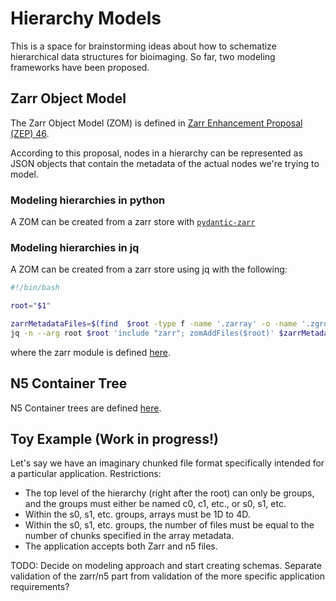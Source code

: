 # Hierarchy Models

This is a space for brainstorming ideas about how to schematize hierarchical data structures for bioimaging. So far, two modeling frameworks have been proposed. 

## Zarr Object Model 

The Zarr Object Model (ZOM) is defined in [Zarr Enhancement Proposal (ZEP) 46](https://github.com/zarr-developers/zeps/pull/46).

According to this proposal, nodes in a hierarchy can be represented as JSON objects that contain the metadata of the actual nodes we're trying to model. 

### Modeling hierarchies in python

A ZOM can be created from a zarr store with [`pydantic-zarr`](https://github.com/janelia-cellmap/pydantic-zarr)

### Modeling hierarchies in jq

A ZOM can be created from a zarr store using jq with the following:

```bash
#!/bin/bash

root="$1"

zarrMetadataFiles=$(find  $root -type f -name '.zarray' -o -name '.zgroup' -o -name '.zattrs')
jq -n --arg root $root 'include "zarr"; zomAddFiles($root)' $zarrMetadataFiles
```

where the zarr module is defined [here](https://github.com/saalfeldlab/n5-imglib2/blob/master/src/main/resources/zarr.jq).

## N5 Container Tree

N5 Container trees are defined [here](https://github.com/saalfeldlab/n5-ij/wiki/N5-Container-Tree).

## Toy Example (Work in progress!)

Let's say we have an imaginary chunked file format specifically intended for a particular application.
Restrictions:
* The top level of the hierarchy (right after the root) can only be groups, and the groups must either be named c0, c1, etc., or s0, s1, etc.
* Within the s0, s1, etc. groups, arrays must be 1D to 4D.
* Within the s0, s1, etc. groups, the number of files must be equal to the number of chunks specified in the array metadata.
* The application accepts both Zarr and n5 files.

TODO: Decide on modeling approach and start creating schemas.
Separate validation of the zarr/n5 part from validation of the more specific application requirements?